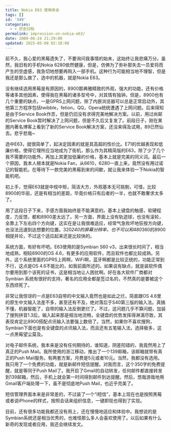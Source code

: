 ```yaml
---
title: Nokia E63 使用体会
tags: []
id: '349'
categories:
  - - 历史归档
permalink: impression-on-nokia-e63/
date: 2009-06-24 21:29:00
updated: 2025-05-08 02:18:08
---
```


前不久，我心爱的黑莓遗失了，不要询问我事情的始末，这始终让我悲痛万分。虽然，我旧有的手机Nokia 6280依然健康，但是，仿佛为了弥补那失去一员爱将而产生的空虚感，我急切地想要再购入一部手机。这种行为可能相当地不理智，但是我还是那么做了，选中的机器，就是Nokia E63。
<!-- more -->
没有继续选用黑莓是有原因的，8900那典雅精致的外观，强大的功能，还有价格等诸多其他因素，使得我在黑莓的诸多型号中，对其情有独钟。但是，8900也有几个重要的缺点，一是GPRS上网问题，除了内嵌浏览器可以总是正常启动外，其他第三方程序包括twibble，fetion，QQ，Opera统统遭遇了上网问题。后来得知是由于Service Book作祟，但是仍旧没有求得完美地解决方案。以前，用过尚邮的Service Book暂时解决了上网问题，但是不久后又复发了。前段日子，刚在某圈内著名博客上看到了新的Service Book解决方案，还没来得及试用，89已然仙去。悲乎悲哉~

选中E63，就很简单了，起决定因素的就是其高超的性价比。E71的优越表现和低廉价格，使得它理所应当地成为了街机，那么作为其精简版的E63，除了少了几个我不需要的功能外，再加上其更加低廉的价格，基本上就是完美的同义词。最后一个原因，我本人根本就是Nokia Fan，从6610，6280一直上来，竟然没有用过诺记的智能机，在等待下一款完美的黑莓到来的间歇，就让我来体验一下Nokia的智能机吧。

初上手，觉得E63就是中规中矩，简洁大方，外观基本无可挑剔，可惜，比较8900的华丽，还是有相当的差距，毕竟价格只有后者的一半，也就不敢奢求太多了。

用了这段日子下来，手感方面我始终是不能满意的。基本上键盘的触感，软硬程度，力反馈，都和8900差太远了。另一方面，界面上没有轨迹球，也没有滚轮，全靠上下左右四个方向键，这实在是让我很难适应，经常气急败坏地狂按方向键，也没法迅速到达想要的位置。320*240的屏幕分辨率，也不可以和480*360的8900相提并论，不过这个适应起来还是比较快的。

系统方面，有好有坏吧。E63使用的是Symbian S60 v3，出来很长时间了，相当地成熟，相较8900的OS 4.6，有更多的应用软件，而且软件也都比较成熟。另外，这个系统里面的GPRS上网啊，WiFi啊，蓝牙啊都是比较正统的，功能正常到不行，这点是OS 4.6不能比的，如我前面所述的。如果说有缺点，就是装软件偶尔要用到那个该死的证书，这是相当地让人困扰啊。好在各大软件厂商都对Symbian 系统有很好的支持，著名的应用全都是签过名的，不然真的是要被这个东西烦死了。

非常让我惊讶的一点是E63自带的中文输入竟然也是如此之烂，简直跟OS 4.6里的原生中文输入法差不多，甚至还有不及，绝对落后于S40第三版的输入法。真搞不懂，机器智能了，自带的输入法反倒更烂了。不过，这问题几乎不算问题，加装了搜狗拼音1.3后，输入起来那是相当地流畅，全键盘的优势发挥得淋漓尽致，其表现肯定比8900搭配点讯输入法要强上数倍了。当然，如果你不喜欢搜狗，Symbian下面也是有全键盘的点讯输入法，而且还有五笔输入法，选择极多，这一点黑莓望尘莫及。

对电子邮件系统，我本来是没有任何期待的，谁知道，阴差阳错的，我竟然用上了真正的Push Mail。我所使用的浙江移动，推出了一个139邮箱，该邮箱就带有真正的Push Mail服务。有两套方案，月费是5元或者10元。当然，我都没有选用。我只用了一个免费的功能，就是新邮件短信提醒。对我而言，这个350字的免费提醒，就是等同于Push Mail了。我开启了Gmail的自动转发，任何邮件都直接转发到139邮箱，然后，手机上就会第一时间得到邮件到达提醒。然后，悠哉游哉地用Gmail客户端处理一下，虽不是彻底地Push Mail，也近乎完美了。

短信管理界面本来是非常差的，不过装了一个“i短信”，基本上现在也是按照黑莓或者说iPhone的样式，按照会话来组织信息，一键即现也得到了实现。

目前，还有很多功能我都还没有用上，还在慢慢地适应和体验中。我想说的是Symbian系统还是相当优秀的，也难怪那么多人会喜欢使用了。以后如果有什么新奇的发现或者应用，我还会继续发文。